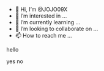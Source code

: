 - 👋 Hi, I’m @JOJO09X
- 👀 I’m interested in ...
- 🌱 I’m currently learning ...
- 💞️ I’m looking to collaborate on ...
- 📫 How to reach me ...

<!---
JOJO09X/JOJO09X is a ✨ special ✨ repository because its `README.md` (this file) appears on your GitHub profile.
You can click the Preview link to take a look at your changes.
--->hello
yes
no
